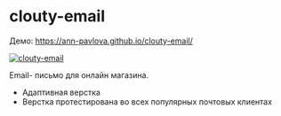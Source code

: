 # clouty-email

Демо: https://ann-pavlova.github.io/clouty-email/

[![clouty-email](https://i.imgur.com/q27huVp.png)](https://ann-pavlova.github.io/clouty-email/)

Email- письмо для онлайн магазина.
- Адаптивная верстка
- Верстка протестирована во всех популярных почтовых клиентах
